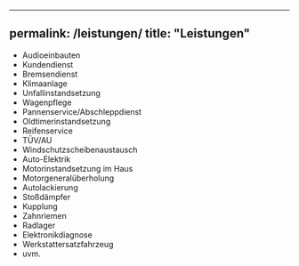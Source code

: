 
---
permalink: /leistungen/
title: "Leistungen"
---


- Audioeinbauten
- Kundendienst
- Bremsendienst
- Klimaanlage
- Unfallinstandsetzung
- Wagenpflege
- Pannenservice/Abschleppdienst
- Oldtimerinstandsetzung
- Reifenservice
- TÜV/AU
- Windschutzscheibenaustausch
- Auto-Elektrik
- Motorinstandsetzung im Haus
- Motorgeneralüberholung
- Autolackierung
- Stoßdämpfer
- Kupplung
- Zahnriemen
- Radlager
- Elektronikdiagnose
- Werkstattersatzfahrzeug
- uvm.